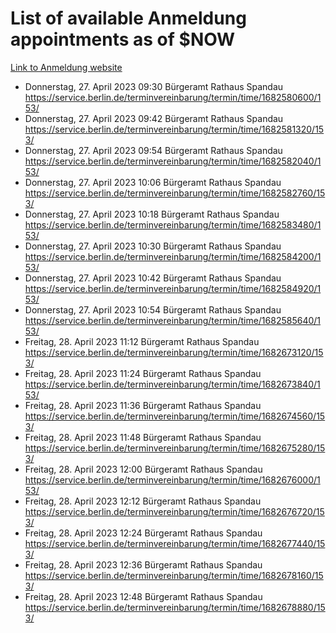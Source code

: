 # List of available Anmeldung appointments as of $NOW
[Link to Anmeldung website](https://service.berlin.de/terminvereinbarung/termin/tag.php?termin=1&anliegen[]=120686&dienstleisterlist=122210,122217,327316,122219,327312,122227,327314,122231,327346,122243,327348,122254,122252,329742,122260,329745,122262,329748,122271,327278,122273,327274,122277,327276,330436,122280,327294,122282,327290,122284,327292,122291,327270,122285,327266,122286,327264,122296,327268,150230,329760,122297,327286,122294,327284,122312,329763,122314,329775,122304,327330,122311,327334,122309,327332,317869,122281,327352,122279,329772,122283,122276,327324,122274,327326,122267,329766,122246,327318,122251,327320,122257,327322,122208,327298,122226,327300&herkunft=http%3A%2F%2Fservice.berlin.de%2Fdienstleistung%2F120686%2F)
- Donnerstag, 27. April 2023 09:30 Bürgeramt Rathaus Spandau https://service.berlin.de/terminvereinbarung/termin/time/1682580600/153/
- Donnerstag, 27. April 2023 09:42 Bürgeramt Rathaus Spandau https://service.berlin.de/terminvereinbarung/termin/time/1682581320/153/
- Donnerstag, 27. April 2023 09:54 Bürgeramt Rathaus Spandau https://service.berlin.de/terminvereinbarung/termin/time/1682582040/153/
- Donnerstag, 27. April 2023 10:06 Bürgeramt Rathaus Spandau https://service.berlin.de/terminvereinbarung/termin/time/1682582760/153/
- Donnerstag, 27. April 2023 10:18 Bürgeramt Rathaus Spandau https://service.berlin.de/terminvereinbarung/termin/time/1682583480/153/
- Donnerstag, 27. April 2023 10:30 Bürgeramt Rathaus Spandau https://service.berlin.de/terminvereinbarung/termin/time/1682584200/153/
- Donnerstag, 27. April 2023 10:42 Bürgeramt Rathaus Spandau https://service.berlin.de/terminvereinbarung/termin/time/1682584920/153/
- Donnerstag, 27. April 2023 10:54 Bürgeramt Rathaus Spandau https://service.berlin.de/terminvereinbarung/termin/time/1682585640/153/
- Freitag, 28. April 2023 11:12 Bürgeramt Rathaus Spandau https://service.berlin.de/terminvereinbarung/termin/time/1682673120/153/
- Freitag, 28. April 2023 11:24 Bürgeramt Rathaus Spandau https://service.berlin.de/terminvereinbarung/termin/time/1682673840/153/
- Freitag, 28. April 2023 11:36 Bürgeramt Rathaus Spandau https://service.berlin.de/terminvereinbarung/termin/time/1682674560/153/
- Freitag, 28. April 2023 11:48 Bürgeramt Rathaus Spandau https://service.berlin.de/terminvereinbarung/termin/time/1682675280/153/
- Freitag, 28. April 2023 12:00 Bürgeramt Rathaus Spandau https://service.berlin.de/terminvereinbarung/termin/time/1682676000/153/
- Freitag, 28. April 2023 12:12 Bürgeramt Rathaus Spandau https://service.berlin.de/terminvereinbarung/termin/time/1682676720/153/
- Freitag, 28. April 2023 12:24 Bürgeramt Rathaus Spandau https://service.berlin.de/terminvereinbarung/termin/time/1682677440/153/
- Freitag, 28. April 2023 12:36 Bürgeramt Rathaus Spandau https://service.berlin.de/terminvereinbarung/termin/time/1682678160/153/
- Freitag, 28. April 2023 12:48 Bürgeramt Rathaus Spandau https://service.berlin.de/terminvereinbarung/termin/time/1682678880/153/
